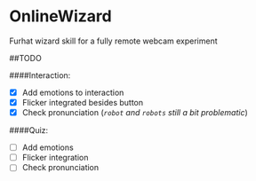 # OnlineWizard
Furhat wizard skill for a fully remote webcam experiment

##TODO

####Interaction:
- [x] Add emotions to interaction
- [x] Flicker integrated besides button
- [x] Check pronunciation (*`robot` and `robots` still a bit problematic*)

####Quiz:
- [ ] Add emotions
- [ ] Flicker integration
- [ ] Check pronunciation